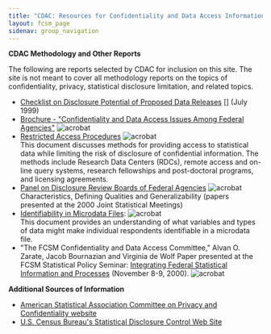 ```yaml
---
title: "CDAC: Resources for Confidentiality and Data Access Information"
layout: fcsm_page
sidenav: group_navigation
---
```

<p><strong>CDAC Methodology and Other Reports</strong></p>
<p>The following are reports selected by CDAC for inclusion on this site. The site is not meant to cover all methodology reports on the topics of confidentiality, privacy, statistical disclosure limitation, and related topics.</p>
<ul>
<li><a href="{{site.baseurl}}/assets/fcsm/files/docs/Checklist on Disclosure Potential of Proposed Data Releases.pdf">Checklist on Disclosure Potential of Proposed Data Releases</a> [] (July 1999)</li>
<!-----<li><a href="{{site.baseurl}}/cdac_checklist.html">Brief Overview of the Checklist</a> <img border="0" src="{{ site.baseurl}}/assets/fcsm/img/icons/acrobatsm.gif" width="auto" height="auto" hspace="0" vspace="0" align="top" alt="acrobat"></li>-->
<li><a href="{{site.baseurl}}/assets/fcsm/files/docs/brochur10.pdf" target="_blank">Brochure - "Confidentiality and Data Access Issues Among Federal Agencies"</a> <img border="0" src="{{ site.baseurl}}/assets/fcsm/img/icons/acrobatsm.gif" width="auto" height="auto" hspace="0" vspace="0" align="top" alt="acrobat"> </li><!------brochur10.pdf---------->
<li><a href="{{site.baseurl}}/assets/fcsm/files/docs/CDAC_RAP.pdf" target="_blank">Restricted Access Procedures</a> <img border="0" src="{{ site.baseurl}}/assets/fcsm/img/icons/acrobatsm.gif" width="auto" height="auto" hspace="0" vspace="0" align="top" alt="acrobat">  <br><!-----CDAC_RAP.pdf--------->
This document discusses methods for providing access to statistical data while limiting the risk of disclosure of confidential information. The methods include Research Data Centers (RDCs), remote access and on-line query systems, research fellowships and post-doctoral programs, and licensing agreements.</li>
<li><a href="{{site.baseurl}}/assets/fcsm/files/docs/CDAC_DRB_Panel.pdf" target="_blank">Panel on Disclosure Review Boards of Federal Agencies</a> <img border="0" src="{{ site.baseurl}}/assets/fcsm/img/icons/acrobatsm.gif" width="auto" height="auto" hspace="0" vspace="0" align="top" alt="acrobat"> <!--------CDAC_DRB_Panel.pdf------->
<br>
Characteristics, Defining Qualities and Generalizability (papers presented at the 2000 Joint Statistical Meetings)</li>
<li><a href="{{site.baseurl}}/assets/fcsm/files/docs/CDAC_Ident.pdf" target="_blank">Identifiability in Microdata Files</a>: <img border="0" src="{{ site.baseurl}}/assets/fcsm/img/icons/acrobatsm.gif" width="auto" height="auto" hspace="0" vspace="0" align="top" alt="acrobat"> <!-------------CDAC_Ident.pdf----------->
<br>
 This document provides an understanding of what variables and types of data might make individual respondents identifiable in a microdata file.</li>
<li>"The FCSM Confidentiality and Data Access Committee," Alvan O. Zarate, Jacob Bournazian and Virginia de Wolf Paper presented at the FCSM Statistical Policy Seminar: <a href="{{site.baseurl}}/assets/fcsm/files/docs/CDAC_paper2000.pdf" target="_blank">Integrating Federal Statistical Information and Processes</a>  (November 8-9, 2000). <img border="0" src="{{ site.baseurl}}/assets/fcsm/img/icons/acrobatsm.gif" width="auto" height="auto" hspace="0" vspace="0" align="top" alt="acrobat"> </li><!---------CDAC_paper2000.pdf------------->
</ul>
<!--<p><strong>Confidential Information Protection and Statistical Efficiency Act of 2002 (CIPSEA)</strong></p>
<ul>
<li><a href="http://www.whitehouse.gov/sites/default/files/omb/assets/omb/inforeg/proposed_cispea_guidance.pdf" target="_blank">CIPSEA</a> is Title V of the E-Government Act of 2002, Public Law 107-347, that was signed into law on December 17, 2002
<ul>
<li>CIPSEA Subtitle A, Confidential Information Protection, affords a new level of confidentiality protection to statistical data and information collected for exclusively statistical purposes by Federal agencies</li>
<li>CIPSEA Subtitle B, Statistical Efficiency, deals with the Census Bureau, the Bureau of Labor Statistics, and the Bureau of Economic Analysis sharing business data for exclusively statistical purposes</li>
</ul>
</li>
</ul>--->
<p><strong>Additional Sources of Information</strong></p>
<ul>
<li><a class="usa-link--external" href="http://community.amstat.org/cpc/home">American Statistical Association Committee on Privacy and Confidentiality website</a></li>
<li><a class="usa-link--external" href="https://www.census.gov/about/policies/privacy/statistical_safeguards.html">U.S. Census Bureau's Statistical Disclosure Control Web Site</a></li>
</ul>